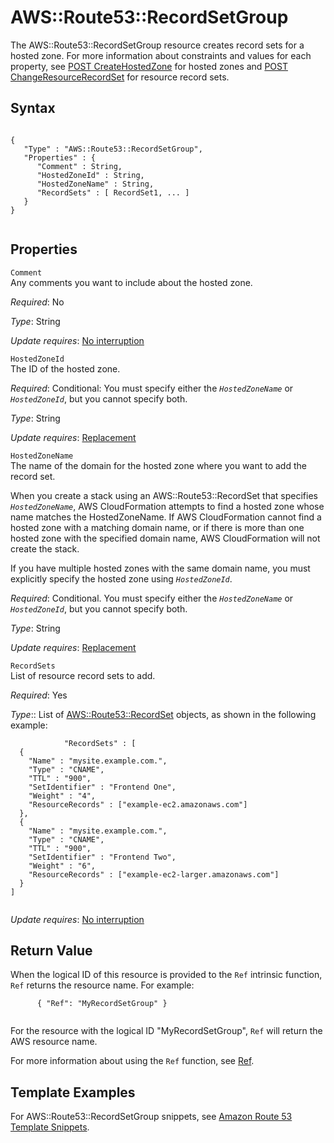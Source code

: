 AWS::Route53::RecordSetGroup
============================

The AWS::Route53::RecordSetGroup resource creates record sets for a hosted zone. For more information about constraints and values for each property, see [POST CreateHostedZone](http://docs.aws.amazon.com/Route53/latest/APIReference/API_CreateHostedZone.html) for hosted zones and [POST ChangeResourceRecordSet](http://docs.aws.amazon.com/Route53/latest/APIReference/API_ChangeResourceRecordSets.html) for resource record sets.

Syntax
------

``` {.programlisting}
      
{
   "Type" : "AWS::Route53::RecordSetGroup",
   "Properties" : {
      "Comment" : String,
      "HostedZoneId" : String,
      "HostedZoneName" : String,
      "RecordSets" : [ RecordSet1, ... ]
   }
}
    
```

Properties
----------

 `Comment`   
Any comments you want to include about the hosted zone.

*Required*: No

*Type*: String

*Update requires*: [No interruption](using-cfn-updating-stacks-update-behaviors.html#update-no-interrupt)

 `HostedZoneId`   
The ID of the hosted zone.

*Required*: Conditional: You must specify either the *`HostedZoneName`* or *`HostedZoneId`*, but you cannot specify both.

*Type*: String

*Update requires*: [Replacement](using-cfn-updating-stacks-update-behaviors.html#update-replacement)

 `HostedZoneName`   
The name of the domain for the hosted zone where you want to add the record set.

When you create a stack using an AWS::Route53::RecordSet that specifies *`HostedZoneName`*, AWS CloudFormation attempts to find a hosted zone whose name matches the HostedZoneName. If AWS CloudFormation cannot find a hosted zone with a matching domain name, or if there is more than one hosted zone with the specified domain name, AWS CloudFormation will not create the stack.

If you have multiple hosted zones with the same domain name, you must explicitly specify the hosted zone using *`HostedZoneId`*.

*Required*: Conditional. You must specify either the *`HostedZoneName`* or *`HostedZoneId`*, but you cannot specify both.

*Type*: String

*Update requires*: [Replacement](using-cfn-updating-stacks-update-behaviors.html#update-replacement)

 `RecordSets`   
List of resource record sets to add.

*Required*: Yes

*Type*:: List of [AWS::Route53::RecordSet](aws-properties-route53-recordset.html "AWS::Route53::RecordSet") objects, as shown in the following example:

``` {.programlisting}
            "RecordSets" : [
  {
    "Name" : "mysite.example.com.",
    "Type" : "CNAME",
    "TTL" : "900",
    "SetIdentifier" : "Frontend One",
    "Weight" : "4",
    "ResourceRecords" : ["example-ec2.amazonaws.com"]
  },
  {
    "Name" : "mysite.example.com.",
    "Type" : "CNAME",
    "TTL" : "900",
    "SetIdentifier" : "Frontend Two",
    "Weight" : "6",
    "ResourceRecords" : ["example-ec2-larger.amazonaws.com"]
  }
]
          
```

*Update requires*: [No interruption](using-cfn-updating-stacks-update-behaviors.html#update-no-interrupt)

Return Value
------------

When the logical ID of this resource is provided to the `Ref` intrinsic function, `Ref` returns the resource name. For example:

``` {.programlisting}
      { "Ref": "MyRecordSetGroup" }
    
```

For the resource with the logical ID "MyRecordSetGroup", `Ref` will return the AWS resource name.

For more information about using the `Ref` function, see [Ref](intrinsic-function-reference-ref.html "Ref").

Template Examples
-----------------

For AWS::Route53::RecordSetGroup snippets, see [Amazon Route 53 Template Snippets](quickref-route53.html "Amazon Route 53 Template Snippets").


